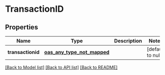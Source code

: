 # TransactionID
## Properties

| Name | Type | Description | Notes |
|------------ | ------------- | ------------- | -------------|
| **transactionid** | [**oas_any_type_not_mapped**](.md) |  | [default to null] |

[[Back to Model list]](../README.md#documentation-for-models) [[Back to API list]](../README.md#documentation-for-api-endpoints) [[Back to README]](../README.md)

